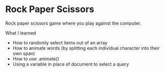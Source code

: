 # Rock Paper Scissors

Rock paper scissors game where you play against the computer.

What I learned


<ul> 
<li> How to randomly select items out of an array
<li> How to animate words (by splitting each individual character into their own span)
<li> How to use .animate() 
<li> Using a variable in place of document to select a query
</ul>
